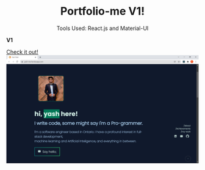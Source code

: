 <h1 align="center" >Portfolio-me V1!</h1>
<p align="center">Tools Used: React.js and Material-UI</p>

<p><b>V1</b></p>
<a href="https://yash-me.herokuapp.com/">Check it out!</a>
<br/>
<img src ="https://raw.githubusercontent.com/Yash141099/Portfolio-me/main/Screenshot%20(12).png"/>
